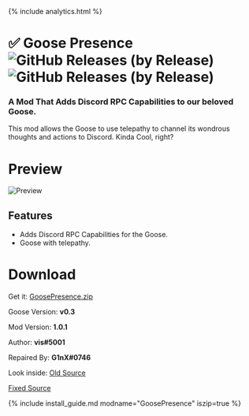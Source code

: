 {% include analytics.html %}

# ✅ Goose Presence ![GitHub Releases (by Release)](https://img.shields.io/github/downloads/VisualError/GoosePresence/total?logo=github) ![GitHub Releases (by Release)](http://img.shields.io/github/release/VisualError/GoosePresence.svg)
### A Mod That Adds Discord RPC Capabilities to our beloved Goose. 

This mod allows the Goose to use telepathy to channel its wondrous thoughts and actions to Discord. Kinda Cool, right?

# Preview
![Preview](https://gyazo.com/b681385748b9b6585b497c19cbb02e9c.gif)

## Features

 - Adds Discord RPC Capabilities for the Goose.
 - Goose with telepathy.

# Download

Get it: [GoosePresence.zip](https://cdn.discordapp.com/attachments/676616674601992223/982763820344832011/GoosePresence_FIXED.zip)

Goose Version: **v0.3**

Mod Version: **1.0.1**

Author: **vis#5001**

Repaired By: **G1nX#0746**

Look inside: [Old Source](https://github.com/VisualError/GoosePresence/)

[Fixed Source](https://github.com/GenaroYT/GoosePresenceFIXED)

{% include install_guide.md modname="GoosePresence" iszip=true %}



